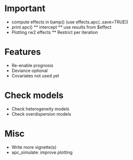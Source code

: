 # Important

* compute effects in bamp() (use effects.apc(..save=TRUE))
* print.apc() 
** intercept
** use results from $effect
* Plotting rw2 effects
** Restrict per iteration

# Features

* Re-enable prognosis
* Deviance optional
* Covariates not used yet

# Check models

* Check heterogeneity models
* Check overdispersion models

# Misc

* Write more vignette(s)
* apc_simulate: improve plotting
